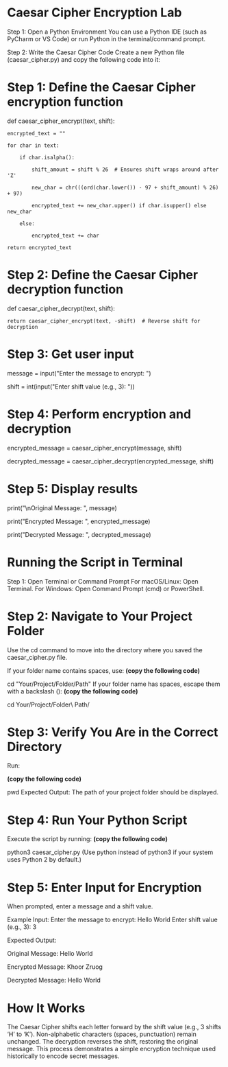 # Caesar Cipher Encryption Lab

Step 1: Open a Python Environment
You can use a Python IDE (such as PyCharm or VS Code) or run Python in the terminal/command prompt.

Step 2: Write the Caesar Cipher Code
Create a new Python file (caesar_cipher.py) and copy the following code into it:

# Step 1: Define the Caesar Cipher encryption function


def caesar_cipher_encrypt(text, shift):

    encrypted_text = ""
    
    for char in text:
    
        if char.isalpha():
        
            shift_amount = shift % 26  # Ensures shift wraps around after 'Z'
            
            new_char = chr(((ord(char.lower()) - 97 + shift_amount) % 26) + 97)
            
            encrypted_text += new_char.upper() if char.isupper() else new_char
            
        else:
        
            encrypted_text += char
            
    return encrypted_text

# Step 2: Define the Caesar Cipher decryption function


def caesar_cipher_decrypt(text, shift):

    return caesar_cipher_encrypt(text, -shift)  # Reverse shift for decryption
    

# Step 3: Get user input


message = input("Enter the message to encrypt: ")


shift = int(input("Enter shift value (e.g., 3): "))


# Step 4: Perform encryption and decryption


encrypted_message = caesar_cipher_encrypt(message, shift)

decrypted_message = caesar_cipher_decrypt(encrypted_message, shift)


# Step 5: Display results


print("\nOriginal Message: ", message)

print("Encrypted Message: ", encrypted_message)

print("Decrypted Message: ", decrypted_message)

# Running the Script in Terminal

Step 1: Open Terminal or Command Prompt
For macOS/Linux: Open Terminal.
For Windows: Open Command Prompt (cmd) or PowerShell.

# Step 2: Navigate to Your Project Folder
Use the cd command to move into the directory where you saved the caesar_cipher.py file.

If your folder name contains spaces, use:
**(copy the following code)**

cd "Your/Project/Folder/Path"
If your folder name has spaces, escape them with a backslash ():
**(copy the following code)**

cd Your/Project/Folder\ Path/

# Step 3: Verify You Are in the Correct Directory
Run:

**(copy the following code)**

pwd
Expected Output: The path of your project folder should be displayed.

# Step 4: Run Your Python Script
Execute the script by running:
**(copy the following code)**

python3 caesar_cipher.py
(Use python instead of python3 if your system uses Python 2 by default.)

# Step 5: Enter Input for Encryption
When prompted, enter a message and a shift value.

Example Input:
Enter the message to encrypt: Hello World
Enter shift value (e.g., 3): 3

Expected Output:

Original Message:  Hello World

Encrypted Message:  Khoor Zruog

Decrypted Message:  Hello World

# How It Works
The Caesar Cipher shifts each letter forward by the shift value (e.g., 3 shifts ‘H’ to ‘K’).
Non-alphabetic characters (spaces, punctuation) remain unchanged.
The decryption reverses the shift, restoring the original message.
This process demonstrates a simple encryption technique used historically to encode secret messages.
